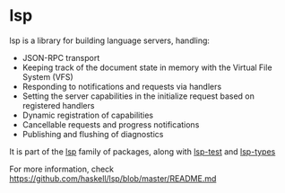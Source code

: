 # lsp

lsp is a library for building language servers, handling:

- JSON-RPC transport
- Keeping track of the document state in memory with the Virtual File System (VFS)
- Responding to notifications and requests via handlers
- Setting the server capabilities in the initialize request based on registered handlers
- Dynamic registration of capabilities
- Cancellable requests and progress notifications
- Publishing and flushing of diagnostics

It is part of the [lsp](https://github.com/haskell/lsp) family of packages,
along with [lsp-test](https://hackage.haskell.org/package/lsp-test) and
[lsp-types](https://hackage.haskell.org/package/lsp-types)

For more information, check https://github.com/haskell/lsp/blob/master/README.md
